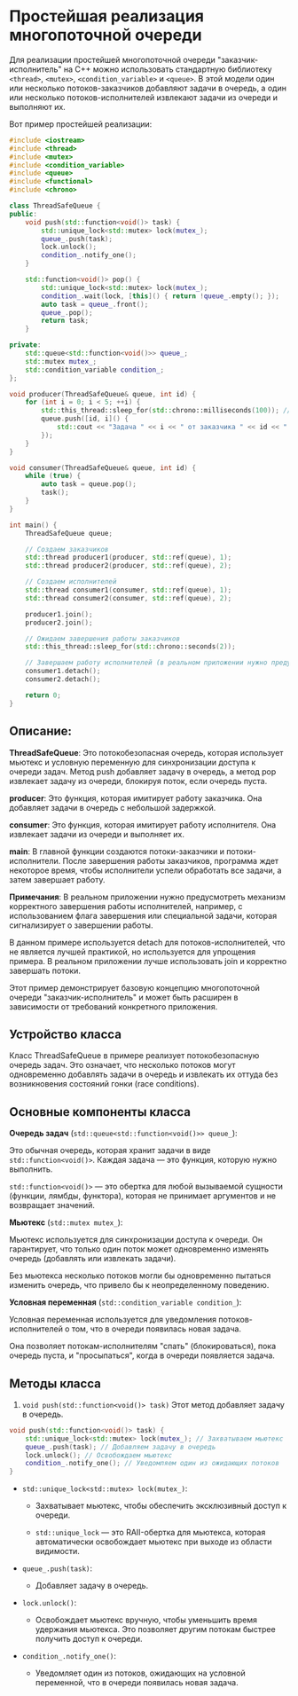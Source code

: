 # Простейшая реализация многопоточной очереди
Для реализации простейшей многопоточной очереди "заказчик-исполнитель" на C++ можно использовать стандартную библиотеку `<thread>`, `<mutex>`, `<condition_variable>` и `<queue>`. В этой модели один или несколько потоков-заказчиков добавляют задачи в очередь, а один или несколько потоков-исполнителей извлекают задачи из очереди и выполняют их.

Вот пример простейшей реализации:
```cpp
#include <iostream>
#include <thread>
#include <mutex>
#include <condition_variable>
#include <queue>
#include <functional>
#include <chrono>

class ThreadSafeQueue {
public:
    void push(std::function<void()> task) {
        std::unique_lock<std::mutex> lock(mutex_);
        queue_.push(task);
        lock.unlock();
        condition_.notify_one();
    }

    std::function<void()> pop() {
        std::unique_lock<std::mutex> lock(mutex_);
        condition_.wait(lock, [this]() { return !queue_.empty(); });
        auto task = queue_.front();
        queue_.pop();
        return task;
    }

private:
    std::queue<std::function<void()>> queue_;
    std::mutex mutex_;
    std::condition_variable condition_;
};

void producer(ThreadSafeQueue& queue, int id) {
    for (int i = 0; i < 5; ++i) {
        std::this_thread::sleep_for(std::chrono::milliseconds(100)); // Имитация работы
        queue.push([id, i]() {
            std::cout << "Задача " << i << " от заказчика " << id << " выполняется\n";
        });
    }
}

void consumer(ThreadSafeQueue& queue, int id) {
    while (true) {
        auto task = queue.pop();
        task();
    }
}

int main() {
    ThreadSafeQueue queue;

    // Создаем заказчиков
    std::thread producer1(producer, std::ref(queue), 1);
    std::thread producer2(producer, std::ref(queue), 2);

    // Создаем исполнителей
    std::thread consumer1(consumer, std::ref(queue), 1);
    std::thread consumer2(consumer, std::ref(queue), 2);

    producer1.join();
    producer2.join();

    // Ожидаем завершения работы заказчиков
    std::this_thread::sleep_for(std::chrono::seconds(2));

    // Завершаем работу исполнителей (в реальном приложении нужно предусмотреть корректное завершение)
    consumer1.detach();
    consumer2.detach();

    return 0;
}
```

## Описание:
**ThreadSafeQueue**: Это потокобезопасная очередь, которая использует мьютекс и условную переменную для синхронизации доступа к очереди задач. Метод push добавляет задачу в очередь, а метод pop извлекает задачу из очереди, блокируя поток, если очередь пуста.

**producer**: Это функция, которая имитирует работу заказчика. Она добавляет задачи в очередь с небольшой задержкой.

**consumer**: Это функция, которая имитирует работу исполнителя. Она извлекает задачи из очереди и выполняет их.

**main**: В главной функции создаются потоки-заказчики и потоки-исполнители. После завершения работы заказчиков, программа ждет некоторое время, чтобы исполнители успели обработать все задачи, а затем завершает работу.

**Примечания**:
В реальном приложении нужно предусмотреть механизм корректного завершения работы исполнителей, например, с использованием флага завершения или специальной задачи, которая сигнализирует о завершении работы.

В данном примере используется detach для потоков-исполнителей, что не является лучшей практикой, но используется для упрощения примера. В реальном приложении лучше использовать join и корректно завершать потоки.

Этот пример демонстрирует базовую концепцию многопоточной очереди "заказчик-исполнитель" и может быть расширен в зависимости от требований конкретного приложения.

## Устройство класса
Класс ThreadSafeQueue в примере реализует потокобезопасную очередь задач. Это означает, что несколько потоков могут одновременно добавлять задачи в очередь и извлекать их оттуда без возникновения состояний гонки (race conditions). 

## Основные компоненты класса 
**Очередь задач** (`std::queue<std::function<void()>> queue_`):

Это обычная очередь, которая хранит задачи в виде `std::function<void()>`. Каждая задача — это функция, которую нужно выполнить.

`std::function<void()>` — это обертка для любой вызываемой сущности (функции, лямбды, функтора), которая не принимает аргументов и не возвращает значений.

**Мьютекс** (`std::mutex mutex_`):

Мьютекс используется для синхронизации доступа к очереди. Он гарантирует, что только один поток может одновременно изменять очередь (добавлять или извлекать задачи).

Без мьютекса несколько потоков могли бы одновременно пытаться изменить очередь, что привело бы к неопределенному поведению.

**Условная переменная** (`std::condition_variable condition_`):

Условная переменная используется для уведомления потоков-исполнителей о том, что в очереди появилась новая задача.

Она позволяет потокам-исполнителям "спать" (блокироваться), пока очередь пуста, и "просыпаться", когда в очереди появляется задача.

## Методы класса
1. `void push(std::function<void()> task)`
Этот метод добавляет задачу в очередь.
```cpp
void push(std::function<void()> task) {
    std::unique_lock<std::mutex> lock(mutex_); // Захватываем мьютекс
    queue_.push(task); // Добавляем задачу в очередь
    lock.unlock(); // Освобождаем мьютекс
    condition_.notify_one(); // Уведомляем один из ожидающих потоков
}
```
- `std::unique_lock<std::mutex> lock(mutex_)`:

    - Захватывает мьютекс, чтобы обеспечить эксклюзивный доступ к очереди.

    - `std::unique_lock` — это RAII-обертка для мьютекса, которая автоматически освобождает мьютекс при выходе из области видимости.

- `queue_.push(task)`:

    - Добавляет задачу в очередь.

- `lock.unlock()`:

    - Освобождает мьютекс вручную, чтобы уменьшить время удержания мьютекса. Это позволяет другим потокам быстрее получить доступ к очереди.

- `condition_.notify_one()`:

    - Уведомляет один из потоков, ожидающих на условной переменной, что в очереди появилась новая задача.

